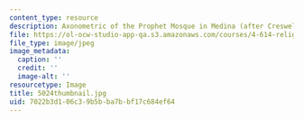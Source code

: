 ```yaml
---
content_type: resource
description: Axonometric of the Prophet Mosque in Medina (after Creswell).
file: https://ol-ocw-studio-app-qa.s3.amazonaws.com/courses/4-614-religious-architecture-and-islamic-cultures-fall-2002/7022b3d106c39b5bba7bbf17c684ef64_5024thumbnail.jpg
file_type: image/jpeg
image_metadata:
  caption: ''
  credit: ''
  image-alt: ''
resourcetype: Image
title: 5024thumbnail.jpg
uid: 7022b3d1-06c3-9b5b-ba7b-bf17c684ef64
---
```

